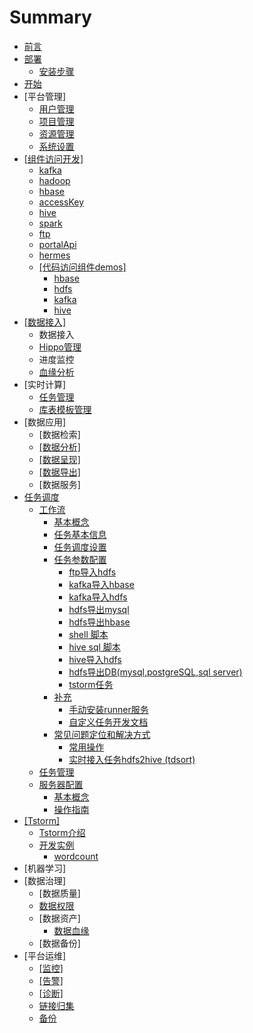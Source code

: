 # Summary

* [前言](README.md)
* [部署](部署/README.md)
  * [安装步骤](部署/TBDS部署.md)
* [开始](开始/README.md)
* \[平台管理\]
  * [用户管理](平台管理/usermanage.md)
  * [项目管理](平台管理/projectmanage.md)
  * [资源管理](平台管理/resourcemanage.md)
  * [系统设置](平台管理/systemconfig.md)
* [\[组件访问开发\]](zu-jian-fang-wen-kai-53d15d.md)
  * [kafka](组件使用/kafka/kafka.md)
  * [hadoop](组件使用/hadoop/hadoop.md)
  * [hbase](组件使用/hbase/hbase.md)
  * [accessKey](组件使用/accesskey/acckey.md)
  * [hive](组件使用/hive/hive.md)
  * [spark](组件使用/spark/spark.md)
  * [ftp](组件使用/ftpOverHdfs/ftp.md)
  * [portalApi](组件使用/portalApi/portalApi.md)
  * [hermes](组件使用/hermes/hermesapi.md)
  * [\[代码访问组件demos\]](组件使用/kafka/dai-ma-fang-wen-zu-jian-demos.md)
    * [hbase](组件使用/kafka/dai-ma-fang-wen-zu-jian-demos/hbase.md)
    * [hdfs](组件使用/kafka/dai-ma-fang-wen-zu-jian-demos/hdfs.md)
    * [kafka](组件使用/kafka/dai-ma-fang-wen-zu-jian-demos/kafka.md)
    * [hive](组件使用/kafka/dai-ma-fang-wen-zu-jian-demos/hive.md)
* [\[数据接入\]](shu-ju-gong-53825d.md)
  * 数据接入
  * [Hippo管理](/数据接入/Hippo管理/hippo_mamage.md)
  * 进度监控
  * [血缘分析](/数据接入/血缘分析/lineage_fenxi.md)
* \[实时计算\]
  * [任务管理](/实时计算/任务管理/task_manage.md)
  * [库表模板管理](/实时计算/库表模板管理/table_model_mamage.md)
* \[数据应用\]
  * \[数据检索\]
  * [\[数据分析\]](shu-ju-fen-67905d.md)
  * [\[数据呈现\]](shu-ju-cheng-73b05d.md)
  * [\[数据导出\]](shu-ju-dao-51fa5d.md)
  * \[数据服务\]
* [任务调度](/workflow/readme.md)
  * [工作流](/workflow/workflow/readme.md)
    * [基本概念](/workflow/workflow/basicConcept.md)
    * [任务基本信息](/workflow/workflow/runnerBasicInfo.md)
    * [任务调度设置](/workflow/workflow/runnerCycle.md)
    * [任务参数配置](/workflow/workflow/runners.md)
      * [ftp导入hdfs](/workflow/workflow/runners/ftp2hdfs.md)
      * [kafka导入hbase](/workflow/workflow/runners/kafka2hbase.md)
      * [kafka导入hdfs](/workflow/workflow/runners/kafka2hdfs.md)
      * [hdfs导出mysql](/workflow/workflow/runners/hdfs2mysql.md)
      * [hdfs导出hbase](/workflow/workflow/runners/hdfs2hbase.md)
      * [shell 脚本](/workflow/workflow/runners/shell.md)
      * [hive sql 脚本](/workflow/workflow/runners/hivesql.md)
      * [hive导入hdfs](/workflow/workflow/runners/hive2hdfs.md)
      * [hdfs导出DB\(mysql,postgreSQL,sql server\)](/workflow/workflow/runners/hdfs2db.md)
      * [tstorm任务](/workflow/workflow/runners/customerTstorm.md)
    * [补充](/workflow/workflow/other.md)
      * [手动安装runner服务](/workflow/workflow/more/addrunner.md)
      * [自定义任务开发文档](/workflow/workflow/more/user-defined-dev.md)
    * [常见问题定位和解决方式](/workflow/workflow/qa.md)
      * [常用操作](/workflow/workflow/qa/common_operation.md)
      * [实时接入任务hdfs2hive \(tdsort\)](/workflow/workflow/qa/hdfs2hive_tdsort.md)
  * [任务管理](/workflow/tasks/readme.md)
  * [服务器配置](/workflow/services/readme.md)
    * [基本概念](workflow/services/ji-ben-gai-nian.md)
    * [操作指南](workflow/services/cao-zuo-zhi-nan.md)
* [\[Tstorm\]](tstorm.md)
  * [Tstorm介绍](/tstorm/readme.md)
  * [开发实例](/tstorm/demo/readme.md)
    * [wordcount](/tstorm/demo/wordcountTstormDemo.md)
* \[机器学习\]
* \[数据治理\]
  * \[数据质量\]
  * [数据权限](数据治理/数据权限/数据权限.md)
  * \[数据资产\]
    * [数据血缘](数据资产/数据血缘/lineage.md)
  * \[数据备份\]
* \[平台运维\]
  * [\[监控\]](平台运维/诊断/jian-63a75d.md)
  * [\[告警\]](平台运维/诊断/gao-8b665d.md)
  * [\[诊断\]](平台运维/诊断/诊断.md)
  * [链接归集](平台运维/链接归集/links.md)
  * [备份](平台运维/备份/backup.md)
